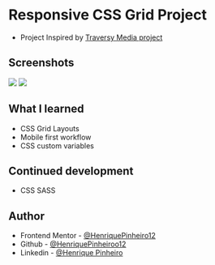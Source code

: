 # Responsive CSS Grid Project 

- Project Inspired by [Traversy Media project](https://codepen.io/bradtraversy/pen/gvMGyB?editors=1100)

## Screenshots
![](assets/desktop-print)
![](assets/mobile-print.)

## What I learned

- CSS Grid Layouts
- Mobile first workflow
- CSS custom variables

## Continued development

- CSS SASS

## Author

- Frontend Mentor - [@HenriquePinheiro12](https://www.frontendmentor.io/profile/HenriquePinheiro12)
- Github - [@HenriquePinheiroo12](https://github.com/henriquepinheiro12/)
- Linkedin - [@Henrique Pinheiro](https://www.linkedin.com/in/henrique-pinheiro-a43b62203/)